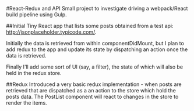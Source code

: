 #React-Redux and API
Small project to investigate driving a webpack/React build pipeline using Gulp.

##Initial
Tiny React app that lists some posts obtained from a test api: http://jsonplaceholder.typicode.com/.

Initially the data is retrieved from within componentDidMount, but I plan to add redux to the app and update its state by dispatching an action once the data is retrieved.

Finally I'll add some sort of UI (say, a filter), the state of which will also be held in the redux store.

##Redux
Introduced a very basic redux implementation - when posts are retrieved that are dispatched as a an action to the store which hold the posts data. The PostList component will react to changes in the store to render the items.

